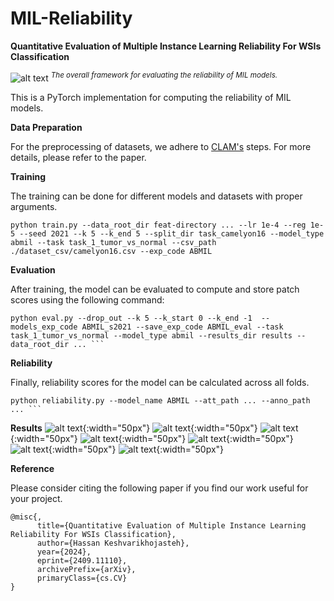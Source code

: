 # MIL-Reliability
__Quantitative Evaluation of Multiple Instance Learning
Reliability For WSIs Classification__

![alt text](https://github.com/tueimage/MIL-Reliability/raw/main/framework_.png)
_<sup>The overall framework for evaluating the reliability of MIL models.</sup>_


This is a PyTorch implementation for computing the reliability of MIL models.



**Data Preparation**

For the preprocessing of datasets, we adhere to [CLAM's](https://github.com/mahmoodlab/CLAM) steps. For more details, please refer to the paper.


**Training**

The training can be done for different models and datasets with proper arguments.

```
python train.py --data_root_dir feat-directory ... --lr 1e-4 --reg 1e-5 --seed 2021 --k 5 --k_end 5 --split_dir task_camelyon16 --model_type abmil --task task_1_tumor_vs_normal --csv_path ./dataset_csv/camelyon16.csv --exp_code ABMIL  
```

**Evaluation**

After training, the model can be evaluated to compute and store patch scores using the following command:

```
python eval.py --drop_out --k 5 --k_start 0 --k_end -1  --models_exp_code ABMIL_s2021 --save_exp_code ABMIL_eval --task task_1_tumor_vs_normal --model_type abmil --results_dir results --data_root_dir ... ```
```

**Reliability**

Finally, reliability scores for the model can be calculated across all folds.

```
python reliability.py --model_name ABMIL --att_path ... --anno_path ... ```
```

**Results**
![alt text](https://github.com/tueimage/MIL-Reliability/raw/main/bar_plot_AUC.png){:width="50px"}
![alt text](https://github.com/tueimage/MIL-Reliability/raw/main/bar_plot_AUPRC.png){:width="50px"}
![alt text](https://github.com/tueimage/MIL-Reliability/raw/main/bar_plot_F1.png){:width="50px"}
![alt text](https://github.com/tueimage/MIL-Reliability/raw/main/bar_plot_FLOPs.png){:width="50px"}
![alt text](https://github.com/tueimage/MIL-Reliability/raw/main/bar_plot_MI.png){:width="50px"}
![alt text](https://github.com/tueimage/MIL-Reliability/raw/main/bar_plot_Size.png){:width="50px"}
![alt text](https://github.com/tueimage/MIL-Reliability/raw/main/bar_plot_Spearmans.png){:width="50px"}


**Reference**

Please consider citing the following paper if you find our work useful for your project.

```
@misc{,
      title={Quantitative Evaluation of Multiple Instance Learning Reliability For WSIs Classification}, 
      author={Hassan Keshvarikhojasteh},
      year={2024},
      eprint={2409.11110},
      archivePrefix={arXiv},
      primaryClass={cs.CV}
}
```

